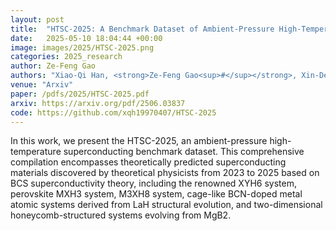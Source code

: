```yaml
---
layout: post
title:  "HTSC-2025: A Benchmark Dataset of Ambient-Pressure High-Temperature Superconductors for AI-Driven Critical Temperature Prediction"
date:   2025-05-10 18:04:44 +00:00
image: images/2025/HTSC-2025.png
categories: 2025_research
author: Ze-Feng Gao
authors: "Xiao-Qi Han, <strong>Ze-Feng Gao<sup>#</sup></strong>, Xin-De Wang, Zhenfeng Ouyang, Peng-Jie Guo, Zhong-Yi Lu"
venue: "Arxiv"
paper: /pdfs/2025/HTSC-2025.pdf
arxiv: https://arxiv.org/pdf/2506.03837
code: https://github.com/xqh19970407/HTSC-2025
---
```

In this work, we present the HTSC-2025, an ambient-pressure high-temperature superconducting benchmark dataset. This comprehensive compilation encompasses theoretically predicted superconducting materials discovered by theoretical physicists from 2023 to 2025 based on BCS superconductivity theory, including the renowned XYH6 system, perovskite MXH3 system, M3XH8 system, cage-like BCN-doped metal atomic systems derived from LaH structural evolution, and two-dimensional honeycomb-structured systems evolving from MgB2. 